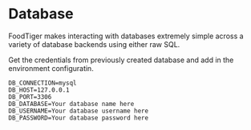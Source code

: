 # Database

FoodTiger makes interacting with databases extremely simple across a variety of database backends using either raw SQL.

Get the credentials from previously created database and add in the environment configuratin.

```text
DB_CONNECTION=mysql
DB_HOST=127.0.0.1
DB_PORT=3306
DB_DATABASE=Your database name here
DB_USERNAME=Your database username here
DB_PASSWORD=Your database password here
```

